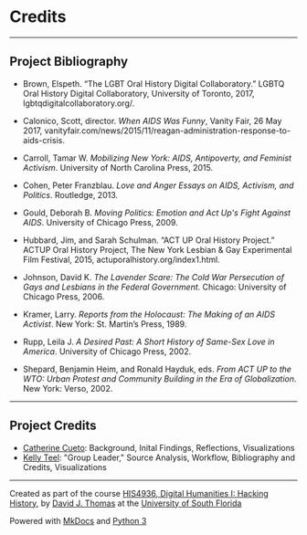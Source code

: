 # Credits

---

## Project Bibliography


* Brown, Elspeth. “The LGBT Oral History Digital Collaboratory.” LGBTQ Oral History Digital Collaboratory, University of Toronto, 2017,
lgbtqdigitalcollaboratory.org/.

* Calonico, Scott, director. *When AIDS Was Funny*, Vanity Fair, 26 May 2017, vanityfair.com/news/2015/11/reagan-administration-response-to-aids-crisis.

* Carroll, Tamar W. *Mobilizing New York: AIDS, Antipoverty, and Feminist Activism*. University of North Carolina Press, 2015.

* Cohen, Peter Franzblau. *Love and Anger Essays on AIDS, Activism, and Politics*. Routledge, 2013.

* Gould, Deborah B. *Moving Politics: Emotion and Act Up's Fight Against AIDS*. University of Chicago Press, 2009.
	
* Hubbard, Jim, and Sarah Schulman. “ACT UP Oral History Project.” ACTUP Oral History Project, The New York Lesbian & Gay Experimental
Film Festival, 2015, actuporalhistory.org/index1.html.
	
* Johnson, David K. *The Lavender Scare: The Cold War Persecution of Gays and Lesbians in the Federal Government*. Chicago: University
of Chicago Press, 2006.
	
* Kramer, Larry. *Reports from the Holocaust: The Making of an AIDS Activist*. New York: St. Martin’s Press, 1989. 

* Rupp, Leila J. *A Desired Past: A Short History of Same-Sex Love in America*. University of Chicago Press, 2002.

* Shepard, Benjamin Heim, and Ronald Hayduk, eds. *From ACT UP to the WTO: Urban Protest and Community Building in the Era of
Globalization*. New York: Verso, 2002. 

---

## Project Credits

* [Catherine Cueto](mailto:calesandrini@mail.usf.edu): Background, Inital Findings, Reflections, Visualizations
* [Kelly Teel](mailto:kellyteel@mail.usf.edu): "Group Leader," Source Analysis, Workflow, Bibliography and Credits, Visualizations

---

Created as part of the course [HIS4936, Digital Humanities I: Hacking History](https://hacking-history.readthedocs.io), by [David J. Thomas](https://github.com/thePortus) at the [University of South Florida](https://www.usf.edu)

Powered with [MkDocs](https://mkdocs.org) and [Python 3](https://python.org)
